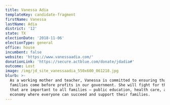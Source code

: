 ```yaml
---
title: Vanessa Adia
templateKey: candidate-fragment
firstName: Vanessa
lastName: Adia
district: '12'
state: TX
electionDate: '2018-11-06'
electionType: general
office: house
incumbent: false
website: 'https://www.vanessaadia.com/'
donationLink: 'https://secure.actblue.com/donate/jdadia#'
outcome: Lost
image: /img/jd_site_vanessaadia_550x600_061218.jpg
blurb: >-
  As a working mother and teacher, Vanessa is committed to ensuring that
  families come before profits in our government. She will fight for the issues
  that are important to all families — public education, health care, and an
  economy where everyone can succeed and support their families.
---
```



